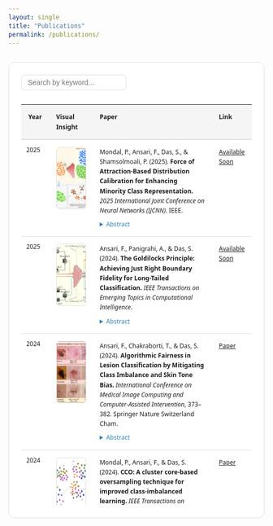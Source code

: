 ```yaml
---
layout: single
title: "Publications"
permalink: /publications/
---
```

<style>
  :root {
    --bg-color: #ffffff;
    --text-color: #1c1c1c;
    --border-color: #e0e0e0;
    --highlight: #2980b9;
    --hover-bg: #f5f5f5;
  }

  @media (prefers-color-scheme: dark) {
    :root {
      --bg-color: #121212;
      --text-color: #e0e0e0;
      --border-color: #2c2c2c;
      --highlight: #4da6ff;
      --hover-bg: #1f1f1f;
    }
  }

  .pub-section {
    padding: 24px;
    background-color: var(--bg-color);
    border: 1px solid var(--border-color);
    border-radius: 12px;
    margin-top: 30px;
  }

  .pub-header {
    display: flex;
    justify-content: space-between;
    align-items: center;
    margin-bottom: 16px;
  }

  .pub-search {
    padding: 6px 12px;
    font-size: 14px;
    border: 1px solid var(--border-color);
    border-radius: 6px;
    background-color: var(--bg-color);
    color: var(--text-color);
  }

  .pub-table-wrapper {
    max-height: 800px;
    overflow-y: auto;
    overflow-x: auto;
    border-radius: 8px;
    position: relative;
  }

  .pub-table {
    width: 100%;
    border-collapse: separate;
    border-spacing: 0;
    font-family: 'Segoe UI', sans-serif;
    font-size: 12px;
    line-height: 1.6;
    color: var(--text-color);
    background-color: var(--bg-color);
    table-layout: fixed;
  }

  .pub-table thead th {
    background-color: var(--hover-bg);
    position: sticky;
    top: 0;
    z-index: 10;
    border-bottom: 2px solid var(--border-color);
  }

  .pub-table th, .pub-table td {
    padding: 14px;
    text-align: left;
    border-bottom: 1px solid var(--border-color);
    vertical-align: top;
  }

  .pub-table tr:hover {
    background-color: var(--hover-bg);
    transition: background-color 0.3s ease;
  }

  .pub-image {
    width: 180px;
    height: 120px;
    object-fit: cover;
    border-radius: 6px;
    border: 1px solid var(--border-color);
    background-color: #fff;
  }

  details summary {
    cursor: pointer;
    color: var(--highlight);
    font-weight: 500;
    margin-top: 8px;
  }

  .pub-link a {
    color: var(--highlight);
    text-decoration: none;
    font-weight: 500;
  }

  .pub-link a:hover {
    text-decoration: underline;
  }

  @media (max-width: 768px) {
    .pub-image {
      width: 100%;
      height: auto;
    }

    .pub-table td, .pub-table th {
      padding: 10px;
    }
  }
</style>
<div class="pub-section">
  <div class="pub-header">
    <input type="text" id="pubSearch" class="pub-search" placeholder="Search by keyword...">
  </div>
  <div class="pub-table-wrapper">
    <table class="pub-table" id="pubTable">
      <thead style="position: sticky; top: 0; z-index: 2; background-color: var(--hover-bg);">
        <tr>
          <th style="width: 10%;">Year</th>
          <th style="width: 20%;">Visual Insight</th>
          <th style="width: 60%;">Paper</th>
          <th style="width: 10%;">Link</th>
        </tr>
      </thead>
      <tbody>
    <tr>
      <td style="white-space: nowrap; padding: 10px;">2025</td>
      <td><img src="assets/publications/mot_diag.png" alt="Thumbnail" class="pub-image"></td>
      <td>
        Mondal, P., Ansari, F., Das, S., & Shamsolmoali, P. (2025). <strong>Force of Attraction-Based Distribution Calibration for Enhancing Minority Class Representation.</strong> 
        <em>2025 International Joint Conference on Neural Networks (IJCNN)</em>. IEEE.
          <details style="margin-top: 8px;">
            <summary style="cursor: pointer; color: #2980b9;">Abstract</summary>
            <p style="margin-top: 6px;">
        Imbalanced image datasets pose significant challenges for developing robust classifiers, particularly when certain classes are heavily underrepresented. To tackle this issue, we propose Density-Driven Attraction (DDA) Oversampling, a novel technique designed to improve class representation in the latent space. Our approach begins by projecting images into disentangled latent representations, ensuring clear separation between classes and precise identification of subclasses. At the core of this method is the Density-Driven Attraction Force (DDAF), a mechanism inspired by gravitational forces. DDAF quantifies the attraction between components of well-represented and underrepresented classes, adjusting the attraction based on the density of each component. This process recalibrates the distributions of underrepresented classes by leveraging their strongest attractions, effectively simulating the natural principles of mass attraction. Extensive classification experiments on six multiclass imbalanced datasets demonstrate that DDA Oversampling outperforms existing state-of-the-art methods, resulting in more accurate and balanced class distributions.     
  </p>
   </details> 
      </td>
      <td><a href="https://ieeexplore.ieee.org/" target="_blank"><span><i class="fas fa-scroll"></i>Available Soon</span></a></td>
    </tr>
    <tr>
      <td style="white-space: nowrap; padding: 10px;">2025</td>
      <td><img src="assets/publications/goldilock.png" alt="Thumbnail" class="pub-image"></td>
      <td>
        Ansari, F., Panigrahi, A., & Das, S. (2024). <strong>The Goldilocks Principle: Achieving Just Right Boundary Fidelity for Long-Tailed Classification.</strong> 
        <em>IEEE Transactions on Emerging Topics in Computational Intelligence</em>.         
        <details style="margin-top: 8px;">
            <summary style="cursor: pointer; color: #2980b9;">Abstract</summary>
            <p style="margin-top: 6px;">
        This study addresses the challenges of learning from long-tailed class imbalances in deep neural networks, particularly for image recognition. Long-tailed class imbalances occur when a dataset's class distribution is highly skewed, with a few head classes containing many instances and numerous tail classes having fewer instances. This imbalance becomes problematic when traditional classification methods, especially deep learning models, prioritize accuracy in the more frequent classes, neglecting the less common ones. 
Furthermore, these methods struggle to maintain consistent boundary fidelity—decision boundaries that are sharp enough to distinguish classes yet smooth enough to generalize well. Hard boundaries, often caused by overfitting tail classes, amplify intra-class variations, while overly soft boundaries blur distinctions between classes, reducing classification accuracy.
We propose a dual-branch network with a shared feature extractor to overcome these challenges. This network uses instance and median samplers for head and medium classes and a reverse sampler for tail classes. Additionally, we implement a specialized loss function as a feature regularizer to reduce the model's sensitivity to irrelevant intra-class variations during classification. This loss function dynamically modulates feature representation alignment, promoting cohesive intra-class structures and clear inter-class separations. To achieve this, our framework incorporates two key components: Dual-Branch Sampler-Guided Mixup (DBSGM) and Adaptive Class-Aware Feature Regularizer (ACFR), which work together to balance class representation and refine decision boundaries.
Integrating DBSGM and ACFR during training helps shape decision boundaries that align with class semantics. To ensure class boundaries are appropriately defined, we propose the temperature-adaptive supervised contrastive loss (TASCL) within the ACFR module, achieving the right balance between smoothness and sharpness. Our single-stage, end-to-end framework demonstrates significant performance improvements, offering a promising solution to the challenges of long-tailed class imbalances in deep learning. 
            </p>
          </details> 
      </td>
      <td><a href="https://ieeexplore.ieee.org/" target="_blank"><span><i class="fas fa-scroll"></i>Available Soon</span></a></td>
    </tr>
    <tr>
      <td style="white-space: nowrap; padding: 10px;">2024</td>
      <td><img src="assets/publications/skin_fairness.jpg" alt="Thumbnail" class="pub-image"></td>
      <td>
        Ansari, F., Chakraborti, T., & Das, S. (2024). <strong>Algorithmic Fairness in Lesion Classification by Mitigating Class Imbalance and Skin Tone Bias.</strong> 
        <em>International Conference on Medical Image Computing and Computer-Assisted Intervention</em>, 373–382. Springer Nature Switzerland Cham.
         <details style="margin-top: 8px;">
            <summary style="cursor: pointer; color: #2980b9;">Abstract</summary>
            <p style="margin-top: 6px;">
Deep learning models have shown considerable promise in the classification of skin lesions. However, a notable challenge arises from their inherent bias towards dominant skin tones and the issue of imbalanced class representation. This study introduces a novel data augmentation technique designed to address these limitations. Our approach harnesses contextual information from the prevalent class to synthesize various samples representing minority classes. Using a mixup-based algorithm guided by an adaptive sampler, our method effectively tackles bias and class imbalance issues. The adaptive sampler dynamically adjusts sampling probabilities based on the network’s meta-set performance, enhancing overall accuracy. Our research demonstrates the efficacy of this approach in mitigating skin tone bias and achieving robust lesion classification across a spectrum of diverse skin colors from two distinct benchmark datasets, offering promising implications for improving dermatological diagnostic systems.
        </p>
          </details> 
      </td>
      <td><a href="https://link.springer.com/chapter/10.1007/978-3-031-72378-0_35" target="_blank"><span><i class="fas fa-scroll"></i>Paper</span></a></td>
    </tr>
    <tr>
      <td style="white-space: nowrap; padding: 10px;">2024</td>
      <td><img src="assets/publications/cco_oversampling.jpg" alt="Thumbnail" class="pub-image"></td>
      <td>
        Mondal, P., Ansari, F., & Das, S. (2024). <strong>CCO: A cluster core-based oversampling technique for improved class-imbalanced learning.</strong> 
        <em>IEEE Transactions on Emerging Topics in Computational Intelligence</em>.
                         <details style="margin-top: 8px;">
            <summary style="cursor: pointer; color: #2980b9;">Abstract</summary>
            <p style="margin-top: 6px;">
        Supervised classification problems from the real world typically face a challenge characterized by the scarcity of samples in one or more target classes compared to the rest of the majority classes. In response to such class imbalance, we propose an oversampling technique based on clustering, aiming to populate the minority class with synthetic samples. This approach capitalizes on the notion of “Cluster Cores,” representing locally dense regions within clusters. These Cluster Cores act as central, densely crowded areas that capture intricate topological properties of the corresponding clusters, especially in complex datasets with a non-convex spatial orientation in the feature space. By concentrating on these high-density regions, our clustering-based oversampling technique generates synthetic samples within the convex hull region of minority class instances in the formed clusters. This strategy ensures the creation of points that align with the data space and considers each minority instance within a specific cluster, thereby averting the problems encountered due to the generation of artificial samples by mere linear combination of the minority class data points, as is encountered in SMOTE (Synthetic Minority Oversampling Technique)-based algorithms. To assess the efficacy of our proposal, we conducted experimental comparisons against several cutting-edge algorithms, considering an array of evaluation metrics on well-known datasets used in the literature for both binary and multi-class classification. Additionally, we undertook a detailed ablation study, scrutinized existing algorithms in our context, delineated their strengths and limitations, and contemplated potential research directions in this domain.
           </p>
          </details>
      </td>
      <td><a href="https://ieeexplore.ieee.org/document/10555431" target="_blank"><span><i class="fas fa-scroll"></i>Paper</span></a></td>
    </tr>
    <tr>
      <td style="white-space: nowrap; padding: 10px;">2024</td>
      <td><img src="assets/publications/mo2e_experts.jpg" alt="Thumbnail" class="pub-image"></td>
      <td>
        Ansari, F., Bhattacharya, A., Saha, B., & Das, S. (2024). <strong>Mo2E: Mixture of Two Experts for Class-Imbalanced Learning from Medical Images.</strong> 
        <em>2024 IEEE International Symposium on Biomedical Imaging (ISBI)</em>, 1–5. IEEE.
                         <details style="margin-top: 8px;">
            <summary style="cursor: pointer; color: #2980b9;">Abstract</summary>
            <p style="margin-top: 6px;">
        Class imbalance in the medical image dataset is almost inherent due to the limited availability of clinical data for certain diseases and patient populations. Under-represented classes in the training set affect the classification task because the classifier tends to learn more from the majority classes, which are more common in the dataset and ignore data from the minority classes. To mitigate this issue, we propose a method to learn using two different convolutional neural network-based experts; such experts try to learn boundaries within the head classes, between the head and tail classes, and within the tail classes. During expert training, we integrate the MixUp regularization method to augment imbalanced data, employing distinct data sampling strategies for more effective mixing compared to random selection in traditional MixUp. During the inference phase, we combine the logits of the different experts based on their expertise in the corresponding classes. This way, we can improve the accuracy of the head and tail classes. Experiments using highly imbalanced and long-tailed datasets demonstrate the effectiveness of the suggested framework.
           </p>
          </details>
      </td>
      <td><a href="https://ieeexplore.ieee.org/document/10635212" target="_blank"><span><i class="fas fa-scroll"></i>Paper</span></a></td>
    </tr>
    <tr>
      <td style="white-space: nowrap; padding: 10px;">2023</td>
      <td><img src="assets/publications/minority_statistics.jpg" alt="Thumbnail" class="pub-image"></td>
      <td>
        Ansari, F., Das, S., & Shamsolmoali, P. (2023). <strong>Handling class imbalance by estimating minority class statistics.</strong> 
        <em>2023 International Joint Conference on Neural Networks (IJCNN)</em>, 1–8. IEEE.
         <details style="margin-top: 8px;">
            <summary style="cursor: pointer; color: #2980b9;">Abstract</summary>
            <p style="margin-top: 6px;">
             The problem of class imbalance arises in machine learning due to the unequal class-specific distribution of data, where most samples belong to one class, and only a few represent the others. To tackle this issue, one paradigm is to use oversampling techniques that synthesize artificial samples of the minority class using the convex combination of the minority class samples taken in some specialized way for different methods. Existing methods do not take into account any information regarding the actual distribution of the minority class, which leads to inconsistencies between the generated distribution and the actual distribution that the minority class might have. In this paper, we propose a parametrization-based method that tries to estimate the statistics of the minority class samples using the statistics of the nearby classes. Using the different hyperparameters, we can control the distribution such that it may approximate the original distribution. Experiments using synthetic and real-world benchmark datasets demonstrate the usefulness of our techniques across multiple metrics.
            </p>
          </details>
      </td>
      <td><a href="https://ieeexplore.ieee.org/document/10191975" target="_blank"><span><i class="fas fa-scroll"></i>Paper</span></a></td>
    </tr>
  </tbody>
    </table>
  </div>
</div>

<script>
  document.getElementById('pubSearch').addEventListener('input', function () {
    const filter = this.value.toLowerCase();
    const rows = document.querySelectorAll('#pubTable tbody tr');
    rows.forEach(row => {
      row.style.display = row.innerText.toLowerCase().includes(filter) ? '' : 'none';
    });
  });
</script>


